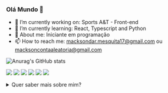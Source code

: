 ### Olá Mundo 👋


- 🔭 I’m currently working on: Sports A&T - Front-end
- 🌱 I’m currently learning: React, Typescript and Python
- 💬 About me: Iniciante em programação 
- 📫 How to reach me: macksondar.mesquita17@gmail.com ou macksoncontaaleatoria@gmail.com

![Anurag's GitHub stats](https://github-readme-stats.vercel.app/api?username=MacksonMesquita&show_icons=true&theme=radical)

![](https://img.shields.io/badge/Python-3776AB?style=for-the-badge&logo=python&logoColor=white) 
  ![](https://img.shields.io/badge/HTML-239120?style=for-the-badge&logo=html5&logoColor=white)
  ![](https://img.shields.io/badge/CSS-239120?&style=for-the-badge&logo=css3&logoColor=white)
  ![](https://img.shields.io/badge/JavaScript-323330?style=for-the-badge&logo=javascript&logoColor=F7DF1E)
  ![](https://img.shields.io/badge/React-20232A?style=for-the-badge&logo=react&logoColor=61DAFB)
  ![](https://img.shields.io/badge/TypeScript-007ACC?style=for-the-badge&logo=typescript&logoColor=white)

<details>
<summary>Quer saber mais sobre mim?</summary>
<br>
Quem sou eu!
<br><br>
Me chamo Mackson da Rocha Mesquita, tenho 18 anos e moro em Itatiba, uma cidade no interior de São Paulo. 
Estudo Análise e Desenvolvimento de Sistemas na Universidade São Francisco. A pouco tempo, iniciei minha 
carreira como programador e embora ainda tente me achar, nas inúmeras derivações e nichos do mercado de TI, 
me aproximei do mercado de front-end. Tenho uma breve experiência como QA e continuo a desenvolver minhas habilidades 
como programador, extraindo o melhor dos dois mundos. Atualmente, estudo React e Next, com a linguagem TypeScript 
e um pouco de Phyton. Sempre gostei de computadores, jogos e tecnologia, e embora na época apenas como consumidor 
me identifiquei com o mundo da programação com 15 anos, e desde então, dedico algumas horas do meu dia, a me aprofundar 
no mundo virtual das máquinas!
</details>
